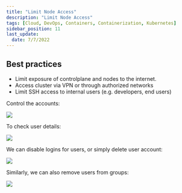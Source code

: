 ```yaml
---
title: "Limit Node Access"
description: "Limit Node Access"
tags: [Cloud, DevOps, Containers, Containerization, Kubernetes]
sidebar_position: 11
last_update:
  date: 7/7/2022
---
```



## Best practices

- Limit exposure of controlplane and nodes to the internet.
- Access cluster via VPN or through authorized networks 
- Limit SSH access to internal users (e.g. developers, end users)

Control the accounts:

<div class='img-center'>

![](/img/docs/Limit-node-access-accoutn-types.png)

</div>


To check user details:


<div class='img-center'>

![](/img/docs/limit-node-access-control-accoutns.png)

</div>


We can disable logins for users, or simply delete user account:


<div class='img-center'>

![](/img/docs/limit-node-access-disable-lgoin-or-delete.png)

</div>


Similarly, we can also remove users from groups: 


<div class='img-center'>

![](/img/docs/limit-node-access-remove-users-from-groups.png)

</div>






 

 
